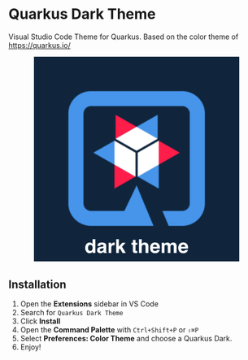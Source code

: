 # Quarkus Dark Theme

Visual Studio Code Theme for Quarkus.
Based on the color theme of https://quarkus.io/

<p align="center">
  <img alt="preview" src="resources/logo.png" width="80%">
</p>

## Installation

1. Open the **Extensions** sidebar in VS Code
2. Search for `Quarkus Dark Theme`
3. Click **Install**
4. Open the **Command Palette** with `Ctrl+Shift+P` or `⇧⌘P`
5. Select **Preferences: Color Theme** and choose a Quarkus Dark.
6. Enjoy!

